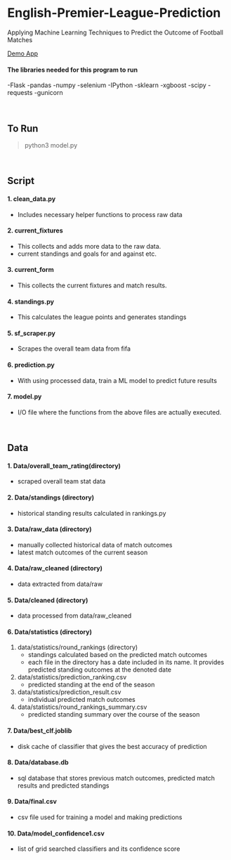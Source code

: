 # English-Premier-League-Prediction
Applying Machine Learning Techniques to Predict the Outcome of Football Matches


[Demo App](http://conor-prem-league-predictor.heroku.com/)

#### The libraries needed for this program to run
-Flask 
-pandas
-numpy
-selenium
-IPython
-sklearn
-xgboost
-scipy
-requests
-gunicorn

&nbsp;
&nbsp;


## To Run
> python3 model.py


&nbsp;
&nbsp;

## Script
#### 1. clean_data.py
- Includes necessary helper functions to process raw data
#### 2. current_fixtures
- This collects and adds more data to the raw data.
- current standings and goals for and against etc.
#### 3. current_form
- This collects the current fixtures and match results. 
#### 4. standings.py
- This calculates the league points and generates standings
#### 5. sf_scraper.py
- Scrapes the overall team data from fifa
#### 6. prediction.py
- With using processed data, train a ML model to predict future results
#### 7. model.py
- I/O file where the functions from the above files are actually executed.

&nbsp;
&nbsp;



## Data
#### 1. Data/overall_team_rating(directory)
- scraped overall team stat data
#### 2. Data/standings (directory)
- historical standing results calculated in rankings.py
#### 3. Data/raw_data (directory)
- manually collected historical data of match outcomes
- latest match outcomes of the current season
#### 4. Data/raw_cleaned (directory)
- data extracted from data/raw
#### 5. Data/cleaned (directory)
- data processed from data/raw_cleaned
#### 6. Data/statistics (directory)
1. data/statistics/round_rankings (directory)
	- standings calculated based on the predicted match outcomes
	- each file in the directory has a date included in its name. It provides predicted standing outcomes at the denoted date
2. data/statistics/prediction_ranking.csv
	- predicted standing at the end of the season
3. data/statistics/prediction_result.csv
	- individual predicted match outcomes
4. data/statistics/round_rankings_summary.csv
	- predicted standing summary over the course of the season
#### 7. Data/best_clf.joblib
- disk cache of classifier that gives the best accuracy of prediction
#### 8. Data/database.db
- sql database that stores previous match outcomes, predicted match results and predicted standings
#### 9. Data/final.csv
- csv file used for training a model and making predictions
#### 10. Data/model_confidence1.csv
- list of grid searched classifiers and its confidence score




